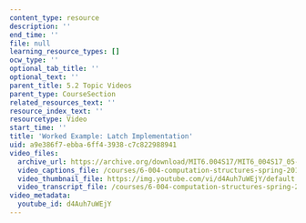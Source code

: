 ```yaml
---
content_type: resource
description: ''
end_time: ''
file: null
learning_resource_types: []
ocw_type: ''
optional_tab_title: ''
optional_text: ''
parent_title: 5.2 Topic Videos
parent_type: CourseSection
related_resources_text: ''
resource_index_text: ''
resourcetype: Video
start_time: ''
title: 'Worked Example: Latch Implementation'
uid: a9e386f7-ebba-6ff4-3938-c7c822988941
video_files:
  archive_url: https://archive.org/download/MIT6.004S17/MIT6_004S17_05-02-07-01_300k.mp4
  video_captions_file: /courses/6-004-computation-structures-spring-2017/9a6431bae9375a5fa702819e7ba92ffa_d4Auh7uWEjY.vtt
  video_thumbnail_file: https://img.youtube.com/vi/d4Auh7uWEjY/default.jpg
  video_transcript_file: /courses/6-004-computation-structures-spring-2017/8097f5f0f18fbca49cdbfb064a33306e_d4Auh7uWEjY.pdf
video_metadata:
  youtube_id: d4Auh7uWEjY
---
```

